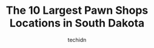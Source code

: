 ---
layout: ampstory
image: https://i0.wp.com/paketmu.com/wp-content/uploads/2023/06/black-hills-pawn-0-in-south-dakota-1686372383.jpeg?resize=640,853
author: techidn
featured: false
description: Explore the diverse Pawn Shop scene in South Dakota, home to an incredible selection of 10 establishments catering to every taste. Whether youre in search of iconic favorites or undiscovere
title: The 10 Largest Pawn Shops Locations in South Dakota
cover:
   title: The 10 Largest Pawn Shops Locations in South Dakota
   subtitle: RICKPATE
   background: https://paketmu.com/wp-content/uploads/2023/06/black-hills-pawn-0-in-south-dakota-1686372383.jpeg

pages: 
 - layout: thirds
   top: <h1>#1 First National Pawn</h1>
   bottom: "<p>Very alert to my presence, made sure I was finding was I was shopping for. The times that they are busy they have always told me an estimated time till I can be waited on</p>"
   background: https://paketmu.com/wp-content/uploads/2023/06/black-hills-pawn-1-in-south-dakota-1686372384.jpeg
   backgroundblur: true
 - layout: thirds
   top: <h1>#2 First National Pawn</h1>
   bottom: "<p>Bought a very high dollar jewelry item that had some damage that neither myself or them noticed on intake of the item, I brought it back immediately when I noticed and th</p>"
   background: https://paketmu.com/wp-content/uploads/2023/06/black-hills-pawn-2-in-south-dakota-1686372384.jpeg
   cta:
      link: https://paketmu.com/the-10-largest-pawn-shops-locations-in-south-dakota/
      text: The 10 Largest Pawn Shops Locations in South Dakota
 - layout: thirds
   top: <h1>#3 First National Pawn</h1>
   bottom: "<p>The new guy with a goatee just doesnt care even if there regulars there.....so Im not doing anymore business there....I always pawn and get my pawns out no problem but </p>"
   background: https://paketmu.com/wp-content/uploads/2023/06/black-hills-pawn-3-in-south-dakota-1686372385.jpeg
   cta:
      link: https://paketmu.com/the-10-largest-pawn-shops-locations-in-south-dakota/
      text: The 10 Largest Pawn Shops Locations in South Dakota
 - layout: thirds
   top: <h1>#4 Great Plains Pawn</h1>
   bottom: "<p>1007 W 41st St, Sioux Falls, SD 57105, United States</p>"
   background: https://images.unsplash.com/photo-1632260260864-caf7fde5ec36?ixlib=rb-4.0.3&ixid=MnwxMjA3fDB8MHxwaG90by1wYWdlfHx8fGVufDB8fHx8&auto=format&fit=crop&w=640&h=853&q=80
   cta:
      link: https://paketmu.com/the-10-largest-pawn-shops-locations-in-south-dakota/
      text: The 10 Largest Pawn Shops Locations in South Dakota
 - layout: thirds
   top: <h1>#5 Pawn With Us</h1>
   bottom: "<p>406 E North St, Rapid City, SD 57701, United States</p>"
   background: https://images.unsplash.com/photo-1608501821300-4f99e58bba77?ixlib=rb-4.0.3&ixid=MnwxMjA3fDB8MHxwaG90by1wYWdlfHx8fGVufDB8fHx8&auto=format&fit=crop&w=640&h=853&q=80
   cta:
      link: https://paketmu.com/the-10-largest-pawn-shops-locations-in-south-dakota/
      text: The 10 Largest Pawn Shops Locations in South Dakota
 - layout: thirds
   top: <h1>#6 Presidential Pawn</h1>
   bottom: "<p>629 St Joseph St, Rapid City, SD 57701, United States</p>"
   background: https://images.unsplash.com/photo-1552083974-186346191183?ixlib=rb-4.0.3&ixid=MnwxMjA3fDB8MHxwaG90by1wYWdlfHx8fGVufDB8fHx8&auto=format&fit=crop&w=640&h=853&q=80
   cta:
      link: https://paketmu.com/the-10-largest-pawn-shops-locations-in-south-dakota/
      text: The 10 Largest Pawn Shops Locations in South Dakota
 - layout: thirds
   top: <h1>#7 Sunset Strip Pawn</h1>
   bottom: "<p>2407 W 12th St, Sioux Falls, SD 57104, United States</p>"
   background: https://images.unsplash.com/photo-1608501821300-4f99e58bba77?ixlib=rb-4.0.3&ixid=MnwxMjA3fDB8MHxwaG90by1wYWdlfHx8fGVufDB8fHx8&auto=format&fit=crop&w=640&h=853&q=80
   cta:
      link: https://paketmu.com/the-10-largest-pawn-shops-locations-in-south-dakota/
      text: The 10 Largest Pawn Shops Locations in South Dakota
 - layout: thirds
   middle: Continue reading...
   background: https://images.unsplash.com/photo-1561679660-d00ee1e0dc8e?ixlib=rb-4.0.3&ixid=MnwxMjA3fDB8MHxwaG90by1wYWdlfHx8fGVufDB8fHx8&auto=format&fit=crop&w=640&h=853&q=80
   cta:
      link: https://paketmu.com/the-10-largest-pawn-shops-locations-in-south-dakota/
      text: The 10 Largest Pawn Shops Locations in South Dakota
      
---